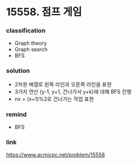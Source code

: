 # 15558. 점프 게임

### classification
* Graph theory
* Graph search
* BFS

### solution
* 2차원 배열로 왼쪽 라인과 오른쪽 라인을 표현
* 3가지 연산 (y-1, y+1, 건너가서 y+k)에 대해 BFS 진행
* nx = (x+1)%2로 건너가는 작업 표현

### remind
* BFS

### link
https://www.acmicpc.net/problem/15558